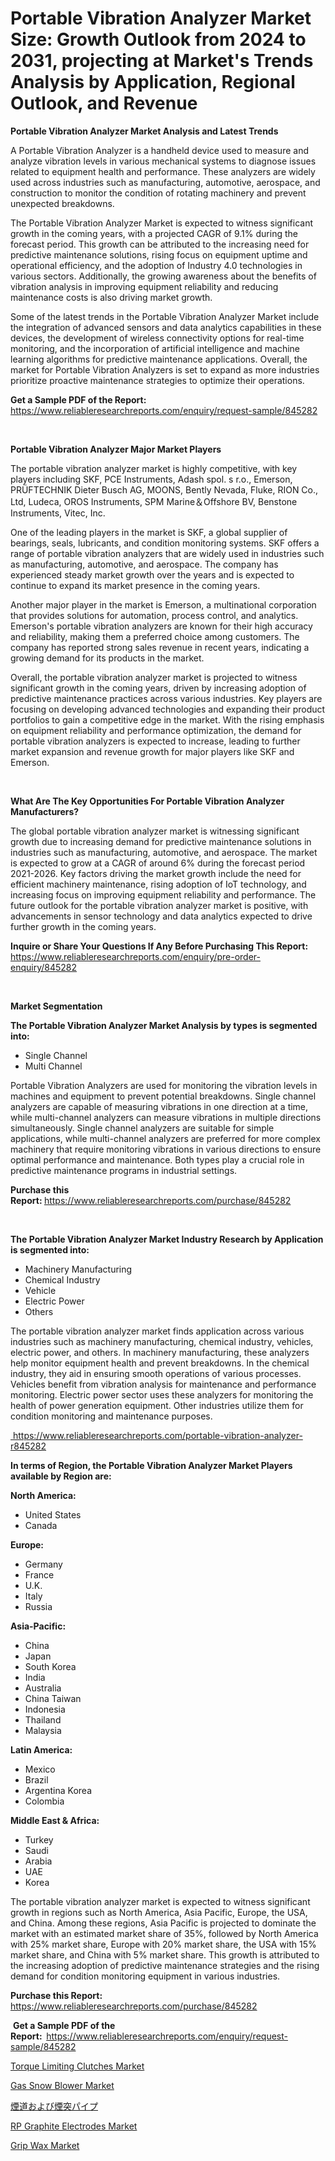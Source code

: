 <p><h1>Portable Vibration Analyzer Market Size: Growth Outlook from 2024 to 2031, projecting at Market's Trends Analysis by Application, Regional Outlook, and Revenue</h1></p><p><strong>Portable Vibration Analyzer Market Analysis and Latest Trends</strong></p>
<p><p>A Portable Vibration Analyzer is a handheld device used to measure and analyze vibration levels in various mechanical systems to diagnose issues related to equipment health and performance. These analyzers are widely used across industries such as manufacturing, automotive, aerospace, and construction to monitor the condition of rotating machinery and prevent unexpected breakdowns.</p><p>The Portable Vibration Analyzer Market is expected to witness significant growth in the coming years, with a projected CAGR of 9.1% during the forecast period. This growth can be attributed to the increasing need for predictive maintenance solutions, rising focus on equipment uptime and operational efficiency, and the adoption of Industry 4.0 technologies in various sectors. Additionally, the growing awareness about the benefits of vibration analysis in improving equipment reliability and reducing maintenance costs is also driving market growth.</p><p>Some of the latest trends in the Portable Vibration Analyzer Market include the integration of advanced sensors and data analytics capabilities in these devices, the development of wireless connectivity options for real-time monitoring, and the incorporation of artificial intelligence and machine learning algorithms for predictive maintenance applications. Overall, the market for Portable Vibration Analyzers is set to expand as more industries prioritize proactive maintenance strategies to optimize their operations.</p></p>
<p><strong>Get a Sample PDF of the Report:&nbsp;</strong> <a href="https://www.reliableresearchreports.com/enquiry/request-sample/845282">https://www.reliableresearchreports.com/enquiry/request-sample/845282</a></p>
<p>&nbsp;</p>
<p><strong>Portable Vibration Analyzer Major Market Players</strong></p>
<p><p>The portable vibration analyzer market is highly competitive, with key players including SKF, PCE Instruments, Adash spol. s r.o., Emerson, PRÜFTECHNIK Dieter Busch AG, MOONS, Bently Nevada, Fluke, RION Co., Ltd, Ludeca, OROS Instruments, SPM Marine＆Offshore BV, Benstone Instruments, Vitec, Inc. </p><p>One of the leading players in the market is SKF, a global supplier of bearings, seals, lubricants, and condition monitoring systems. SKF offers a range of portable vibration analyzers that are widely used in industries such as manufacturing, automotive, and aerospace. The company has experienced steady market growth over the years and is expected to continue to expand its market presence in the coming years.</p><p>Another major player in the market is Emerson, a multinational corporation that provides solutions for automation, process control, and analytics. Emerson's portable vibration analyzers are known for their high accuracy and reliability, making them a preferred choice among customers. The company has reported strong sales revenue in recent years, indicating a growing demand for its products in the market.</p><p>Overall, the portable vibration analyzer market is projected to witness significant growth in the coming years, driven by increasing adoption of predictive maintenance practices across various industries. Key players are focusing on developing advanced technologies and expanding their product portfolios to gain a competitive edge in the market. With the rising emphasis on equipment reliability and performance optimization, the demand for portable vibration analyzers is expected to increase, leading to further market expansion and revenue growth for major players like SKF and Emerson.</p></p>
<p>&nbsp;</p>
<p><strong>What Are The Key Opportunities For Portable Vibration Analyzer Manufacturers?</strong></p>
<p><p>The global portable vibration analyzer market is witnessing significant growth due to increasing demand for predictive maintenance solutions in industries such as manufacturing, automotive, and aerospace. The market is expected to grow at a CAGR of around 6% during the forecast period 2021-2026. Key factors driving the market growth include the need for efficient machinery maintenance, rising adoption of IoT technology, and increasing focus on improving equipment reliability and performance. The future outlook for the portable vibration analyzer market is positive, with advancements in sensor technology and data analytics expected to drive further growth in the coming years.</p></p>
<p><strong>Inquire or Share Your Questions If Any Before Purchasing This Report:</strong> <a href="https://www.reliableresearchreports.com/enquiry/pre-order-enquiry/845282">https://www.reliableresearchreports.com/enquiry/pre-order-enquiry/845282</a></p>
<p>&nbsp;</p>
<p><strong>Market Segmentation</strong></p>
<p><strong>The Portable Vibration Analyzer Market Analysis by types is segmented into:</strong></p>
<p><ul><li>Single Channel</li><li>Multi Channel</li></ul></p>
<p><p>Portable Vibration Analyzers are used for monitoring the vibration levels in machines and equipment to prevent potential breakdowns. Single channel analyzers are capable of measuring vibrations in one direction at a time, while multi-channel analyzers can measure vibrations in multiple directions simultaneously. Single channel analyzers are suitable for simple applications, while multi-channel analyzers are preferred for more complex machinery that require monitoring vibrations in various directions to ensure optimal performance and maintenance. Both types play a crucial role in predictive maintenance programs in industrial settings.</p></p>
<p><strong>Purchase this Report:&nbsp;</strong><a href="https://www.reliableresearchreports.com/purchase/845282">https://www.reliableresearchreports.com/purchase/845282</a></p>
<p>&nbsp;</p>
<p><strong>The Portable Vibration Analyzer Market Industry Research by Application is segmented into:</strong></p>
<p><ul><li>Machinery Manufacturing</li><li>Chemical Industry</li><li>Vehicle</li><li>Electric Power</li><li>Others</li></ul></p>
<p><p>The portable vibration analyzer market finds application across various industries such as machinery manufacturing, chemical industry, vehicles, electric power, and others. In machinery manufacturing, these analyzers help monitor equipment health and prevent breakdowns. In the chemical industry, they aid in ensuring smooth operations of various processes. Vehicles benefit from vibration analysis for maintenance and performance monitoring. Electric power sector uses these analyzers for monitoring the health of power generation equipment. Other industries utilize them for condition monitoring and maintenance purposes.</p></p>
<p><a href="https://www.reliableresearchreports.com/portable-vibration-analyzer-r845282">&nbsp;https://www.reliableresearchreports.com/portable-vibration-analyzer-r845282</a></p>
<p><strong>In terms of Region, the Portable Vibration Analyzer Market Players available by Region are:</strong></p>
<p>
    <p> <strong> North America: </strong>
        <ul>
            <li>United States</li>
            <li>Canada</li>
        </ul>
        </p> 
    <p> <strong> Europe: </strong>
        <ul>
            <li>Germany</li>
            <li>France</li>
            <li>U.K.</li>
            <li>Italy</li>
            <li>Russia</li>
        </ul>
        </p> 
    <p> <strong> Asia-Pacific: </strong>
        <ul>
            <li>China</li>
            <li>Japan</li>
            <li>South Korea</li>
            <li>India</li>
            <li>Australia</li>
            <li>China Taiwan</li>
            <li>Indonesia</li>
            <li>Thailand</li>
            <li>Malaysia</li>
        </ul>
        </p> 
    <p> <strong> Latin America: </strong>
        <ul>
            <li>Mexico</li>
            <li>Brazil</li>
            <li>Argentina Korea</li>
            <li>Colombia</li>
        </ul>
        </p> 
    <p> <strong> Middle East & Africa: </strong>
        <ul>
            <li>Turkey</li>
            <li>Saudi</li>
            <li>Arabia</li>
            <li>UAE</li>
            <li>Korea</li>
        </ul>
    </p>
    </p>
<p><p>The portable vibration analyzer market is expected to witness significant growth in regions such as North America, Asia Pacific, Europe, the USA, and China. Among these regions, Asia Pacific is projected to dominate the market with an estimated market share of 35%, followed by North America with 25% market share, Europe with 20% market share, the USA with 15% market share, and China with 5% market share. This growth is attributed to the increasing adoption of predictive maintenance strategies and the rising demand for condition monitoring equipment in various industries.</p></p>
<p><strong>Purchase this Report: </strong><a href="https://www.reliableresearchreports.com/purchase/845282">https://www.reliableresearchreports.com/purchase/845282</a></p>
<p>&nbsp;<strong>Get a Sample PDF of the Report:&nbsp;&nbsp;</strong><a href="https://www.reliableresearchreports.com/enquiry/request-sample/845282">https://www.reliableresearchreports.com/enquiry/request-sample/845282</a></p>
<p><strong></strong></p>
<p><p><a href="https://github.com/jj19131/Market-Research-Report-List-2/blob/main/torque-limiting-clutches-market.md">Torque Limiting Clutches Market</a></p><p><a href="https://github.com/marloy8/Market-Research-Report-List-4/blob/main/gas-snow-blower-market.md">Gas Snow Blower Market</a></p><p><a href="https://github.com/dzy793153605/Market-Research-Report-List-1/blob/main/136302128877.md">煙道および煙突パイプ</a></p><p><a href="https://issuu.com/reportprime-2/docs/rp-graphite-electrodes-market-size-2030.pptx">RP Graphite Electrodes Market</a></p><p><a href="https://issuu.com/reportprime-2/docs/grip-wax-market-size-2030.pptx">Grip Wax Market</a></p></p>